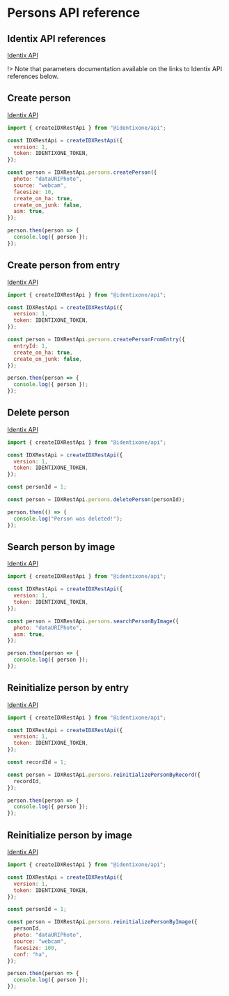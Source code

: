 # Persons API reference

## Identix API references

[Identix API](https://kb.identix.one/#/persons)

!> Note that parameters documentation available on the links to Identix API references below.

## Create person

[Identix API](https://kb.identix.one/#/persons?id=person-creation-with-an-image)

```js
import { createIDXRestApi } from "@identixone/api";

const IDXRestApi = createIDXRestApi({
  version: 1,
  token: IDENTIXONE_TOKEN,
});

const person = IDXRestApi.persons.createPerson({
  photo: "dataURIPhoto",
  source: "webcam",
  facesize: 10,
  create_on_ha: true,
  create_on_junk: false,
  asm: true,
});

person.then(person => {
  console.log({ person });
});
```

## Create person from entry

[Identix API](https://kb.identix.one/#/persons?id=creating-a-persona-from-a-nm-junk-ha-entry)

```js
import { createIDXRestApi } from "@identixone/api";

const IDXRestApi = createIDXRestApi({
  version: 1,
  token: IDENTIXONE_TOKEN,
});

const person = IDXRestApi.persons.createPersonFromEntry({
  entryId: 1,
  create_on_ha: true,
  create_on_junk: false,
});

person.then(person => {
  console.log({ person });
});
```

## Delete person

[Identix API](https://kb.identix.one/#/persons?id=person-removal-from-the-database)

```js
import { createIDXRestApi } from "@identixone/api";

const IDXRestApi = createIDXRestApi({
  version: 1,
  token: IDENTIXONE_TOKEN,
});

const personId = 1;

const person = IDXRestApi.persons.deletePerson(personId);

person.then(() => {
  console.log("Person was deleted!");
});
```

## Search person by image

[Identix API](https://kb.identix.one/#/persons?id=person-search-by-image)

```js
import { createIDXRestApi } from "@identixone/api";

const IDXRestApi = createIDXRestApi({
  version: 1,
  token: IDENTIXONE_TOKEN,
});

const person = IDXRestApi.persons.searchPersonByImage({
  photo: "dataURIPhoto",
  asm: true,
});

person.then(person => {
  console.log({ person });
});
```

## Reinitialize person by entry

[Identix API](https://kb.identix.one/#/persons?id=re-initialization-from-a-entry)

```js
import { createIDXRestApi } from "@identixone/api";

const IDXRestApi = createIDXRestApi({
  version: 1,
  token: IDENTIXONE_TOKEN,
});

const recordId = 1;

const person = IDXRestApi.persons.reinitializePersonByRecord({
  recordId,
});

person.then(person => {
  console.log({ person });
});
```

## Reinitialize person by image

[Identix API](https://kb.identix.one/#/persons?id=re-initialization-by-image)

```js
import { createIDXRestApi } from "@identixone/api";

const IDXRestApi = createIDXRestApi({
  version: 1,
  token: IDENTIXONE_TOKEN,
});

const personId = 1;

const person = IDXRestApi.persons.reinitializePersonByImage({
  personId,
  photo: "dataURIPhoto",
  source: "webcam",
  facesize: 100,
  conf: "ha",
});

person.then(person => {
  console.log({ person });
});
```
